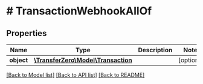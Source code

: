 # # TransactionWebhookAllOf

## Properties

Name | Type | Description | Notes
------------ | ------------- | ------------- | -------------
**object** | [**\TransferZero\Model\Transaction**](Transaction.md) |  | [optional] 

[[Back to Model list]](../../README.md#documentation-for-models) [[Back to API list]](../../README.md#documentation-for-api-endpoints) [[Back to README]](../../README.md)


